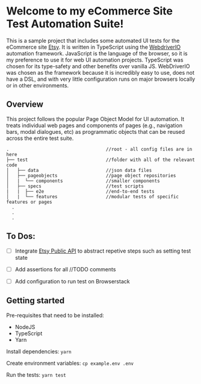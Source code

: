 # Welcome to my eCommerce Site Test Automation Suite!

This is a sample project that includes some automated UI tests for the eCommerce site [Etsy](www.etsy.com).  It is written in TypeScript using the [WebdriverIO](www.webdriver.io) automation framework.  JavaScript is the language of the browser, so it is my preference to use it for web UI automation projects.  TypeScript was chosen for its type-safety and other benefits over vanilla JS.  WebDriverIO was chosen as the framework because it is incredibly easy to use, does not have a DSL, and with very little configuration runs on major browsers locally or in other environments.

## Overview

This project follows the popular Page Object Model for UI automation.  It treats individual web pages and components of pages (e.g., navigation bars, modal dialogues, etc) as programmatic objects that can be reused across the entire test suite.

```
.                                    //root - all config files are in here
├── test                             //folder with all of the relevant code
│   ├── data                         //json data files 
│   ├── pageobjects                  //page object repositories
│   |  └── components                //smaller components
│   ├── specs                        //test scripts
|   |  ├── e2e                       //end-to-end tests
│   |  └── features                  //modular tests of specific features or pages
  .
  .                                  
  .
```

## To Dos:
- [ ] Integrate [Etsy Public API](https://developers.etsy.com/documentation/) to abstract repetive steps such as setting test state
- [ ] Add assertions for all //TODO comments
- [ ] Add configuration to run test on Browserstack


## Getting started

Pre-requisites that need to be installed:
- NodeJS
- TypeScript
- Yarn

Install dependencies:
`yarn`

Create environment variables:
`cp example.env .env`

Run the tests:
`yarn test`
